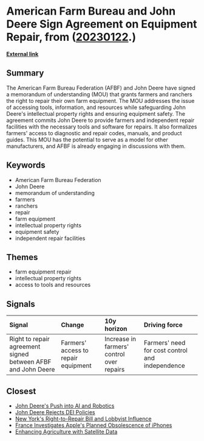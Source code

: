 # __American Farm Bureau and John Deere Sign Agreement on Equipment Repair__, from ([20230122](https://kghosh.substack.com/p/20230122).)

__[External link](https://www.fb.org/newsroom/afbf-signs-right-to-repair-memorandum-of-understanding-with-john-deere?utm_source=substack&utm_medium=email)__



## Summary

The American Farm Bureau Federation (AFBF) and John Deere have signed a memorandum of understanding (MOU) that grants farmers and ranchers the right to repair their own farm equipment. The MOU addresses the issue of accessing tools, information, and resources while safeguarding John Deere's intellectual property rights and ensuring equipment safety. The agreement commits John Deere to provide farmers and independent repair facilities with the necessary tools and software for repairs. It also formalizes farmers' access to diagnostic and repair codes, manuals, and product guides. This MOU has the potential to serve as a model for other manufacturers, and AFBF is already engaging in discussions with them.

## Keywords

* American Farm Bureau Federation
* John Deere
* memorandum of understanding
* farmers
* ranchers
* repair
* farm equipment
* intellectual property rights
* equipment safety
* independent repair facilities

## Themes

* farm equipment repair
* intellectual property rights
* access to tools and resources

## Signals

| Signal                                                       | Change                              | 10y horizon                               | Driving force                                   |
|:-------------------------------------------------------------|:------------------------------------|:------------------------------------------|:------------------------------------------------|
| Right to repair agreement signed between AFBF and John Deere | Farmers' access to repair equipment | Increase in farmers' control over repairs | Farmers' need for cost control and independence |

## Closest

* [John Deere's Push into AI and Robotics](e623b9d82816485d864a5faeb2f0d15b)
* [John Deere Rejects DEI Policies](e804b410ceda6e55b60bd8faca5e6e90)
* [New York's Right-to-Repair Bill and Lobbyist Influence](c43f57be38bbfef16e25047b07cd9d5d)
* [France Investigates Apple's Planned Obsolescence of iPhones](e8e4a3bb6ffd1901ed8c146981e973d7)
* [Enhancing Agriculture with Satellite Data](3c4f4b0832ff414899cf292220127e16)